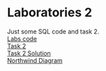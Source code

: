 # Laboratories 2
Just some SQL code and task 2.  
<a href="https://github.com/LucasJezap/DataBasesAndSQL/blob/master/lab2/Lab2.txt"> Labs code  
<a href="https://github.com/LucasJezap/DataBasesAndSQL/blob/master/lab2/Task2.pdf"> Task 2  
<a href="https://github.com/LucasJezap/DataBasesAndSQL/blob/master/lab2/Task2_Solution.txt"> Task 2 Solution  
<a href="https://github.com/LucasJezap/DataBasesAndSQL/blob/master/lab2/diagram_Northwind.pdf"> Northwind Diagram  
